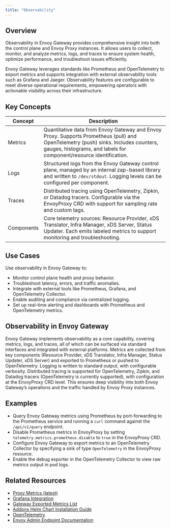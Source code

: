 ```yaml
---
title: "Observability"
---
```



## Overview

Observability in Envoy Gateway provides comprehensive insight into both the control plane and Envoy Proxy instances. It allows users to collect, monitor, and analyze metrics, logs, and traces to ensure system health, optimize performance, and troubleshoot issues efficiently.

Envoy Gateway leverages standards like Prometheus and OpenTelemetry to export metrics and supports integration with external observability tools such as Grafana and Jaeger. Observability features are configurable to meet diverse operational requirements, empowering operators with actionable visibility across their infrastructure.

## Key Concepts

| Concept      | Description |
|--------------|-------------|
| Metrics      | Quantitative data from Envoy Gateway and Envoy Proxy. Supports Prometheus (pull) and OpenTelemetry (push) sinks. Includes counters, gauges, histograms, and labels for component/resource identification. |
| Logs         | Structured logs from the Envoy Gateway control plane, managed by an internal zap-based library and written to `/dev/stdout`. Logging levels can be configured per component. |
| Traces       | Distributed tracing using OpenTelemetry, Zipkin, or Datadog tracers. Configurable via the EnvoyProxy CRD with support for sampling rate and custom tags. |
| Components   | Core telemetry sources: Resource Provider, xDS Translator, Infra Manager, xDS Server, Status Updater. Each emits labeled metrics to support monitoring and troubleshooting. |

## Use Cases

Use observability in Envoy Gateway to:

- Monitor control plane health and proxy behavior.
- Troubleshoot latency, errors, and traffic anomalies.
- Integrate with external tools like Prometheus, Grafana, and OpenTelemetry Collector.
- Enable auditing and compliance via centralized logging.
- Set up real-time alerting and dashboards with Prometheus and OpenTelemetry metrics.

## Observability in Envoy Gateway

Envoy Gateway implements observability as a core capability, covering metrics, logs, and traces, all of which can be surfaced via standard interfaces and integrated with external platforms. Metrics are collected from key components (Resource Provider, xDS Translator, Infra Manager, Status Updater, xDS Server) and exported to Prometheus or pushed to OpenTelemetry. Logging is written to standard output, with configurable verbosity. Distributed tracing is supported for OpenTelemetry, Zipkin, and Datadog tracers (OpenTelemetry is currently supported), with configuration at the EnvoyProxy CRD level. This ensures deep visibility into both Envoy Gateway’s operations and the traffic handled by Envoy Proxy instances.

## Examples

- Query Envoy Gateway metrics using Prometheus by port-forwarding to the Prometheus service and running a `curl` command against the `/api/v1/query` endpoint.
- Disable Prometheus metrics in EnvoyProxy by setting `telemetry.metrics.prometheus.disable` to `true` in the EnvoyProxy CRD.
- Configure Envoy Gateway to export metrics to an OpenTelemetry Collector by specifying a sink of type `OpenTelemetry` in the EnvoyProxy resource.
- Enable the debug exporter in the OpenTelemetry Collector to view raw metrics output in pod logs.

## Related Resources

- [Proxy Metrics (latest)](https://gateway.envoyproxy.io/latest/tasks/observability/proxy-metric/)
- [Grafana Integration](https://gateway.envoyproxy.io/latest/tasks/observability/grafana-integration/)
- [Gateway Exported Metrics List](https://gateway.envoyproxy.io/latest/tasks/observability/gateway-exported-metrics/)
- [Addons Helm Chart Installation Guide](https://gateway.envoyproxy.io/docs/install/gateway-addons-helm-api/)
- [OpenTelemetry](https://opentelemetry.io/)
- [Envoy Admin Endpoint Documentation](https://www.envoyproxy.io/docs/envoy/latest/operations/admin)
